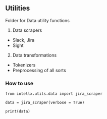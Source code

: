 ## Utilities 

Folder for Data utility functions

1. Data scrapers
- Slack, Jira
- Sight
2. Data transformations
- Tokenizers
- Preprocessing of all sorts

### How to use

```py3
from intellx.utils.data import jira_scraper

data = jira_scraper(verbose = True)

print(data)
```